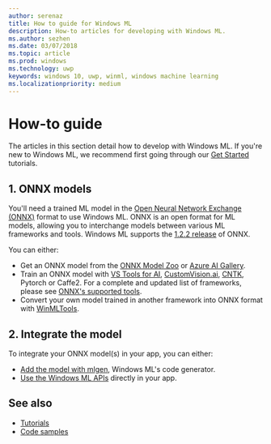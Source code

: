 ```yaml
---
author: serenaz
title: How to guide for Windows ML
description: How-to articles for developing with Windows ML.
ms.author: sezhen
ms.date: 03/07/2018
ms.topic: article
ms.prod: windows
ms.technology: uwp
keywords: windows 10, uwp, winml, windows machine learning
ms.localizationpriority: medium
---
```


# How-to guide

The articles in this section detail how to develop with Windows ML. If you're new to Windows ML, we recommend first going through our [Get Started](get-started.md) tutorials.

## 1. ONNX models

You'll need a trained ML model in the [Open Neural Network Exchange (ONNX)](https://onnx.ai) format to use Windows ML. ONNX is an open format for ML models, allowing you to interchange models between various ML frameworks and tools. Windows ML supports the [1.2.2 release](https://github.com/onnx/onnx/tree/rel-1.2.2) of ONNX.

You can either:

- Get an ONNX model from the [ONNX Model Zoo](https://github.com/onnx/models) or [Azure AI Gallery](https://gallery.azure.ai/models).
- Train an ONNX model with [VS Tools for AI](train-ai-model.md), [CustomVision.ai](https://customvision.ai/), [CNTK](https://www.microsoft.com/cognitive-toolkit/), Pytorch or Caffe2. For a complete and updated list of frameworks, please see [ONNX's supported tools](https://onnx.ai/supported-tools).
- Convert your own model trained in another framework into ONNX format with [WinMLTools](winmltools.md).

## 2. Integrate the model

To integrate your ONNX model(s) in your app, you can either:

- [Add the model with mlgen](mlgen.md), Windows ML's code generator.
- [Use the Windows ML APIs](winml-api.md) directly in your app.

## See also

- [Tutorials](tutorials.md)
- [Code samples](https://github.com/Microsoft/Windows-Machine-Learning)
